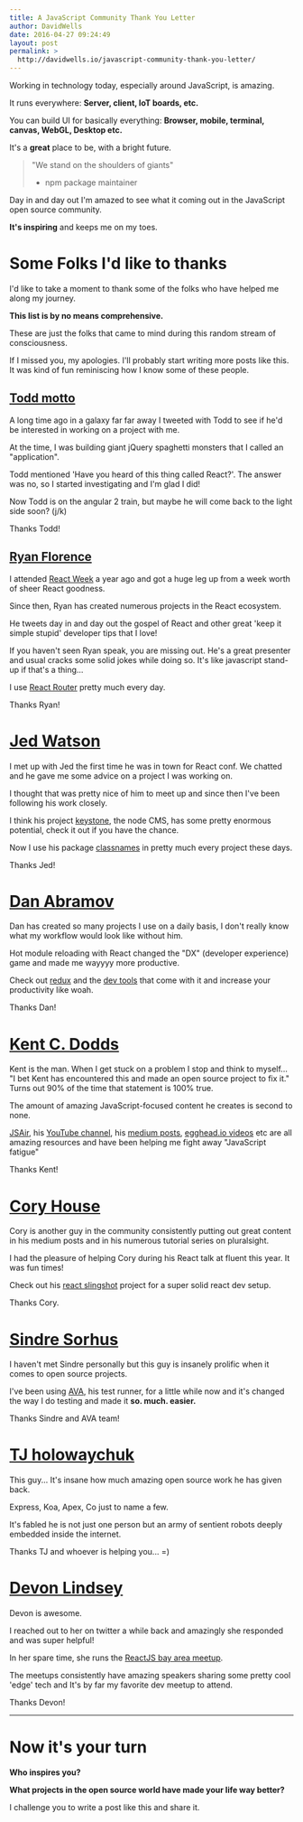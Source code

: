 ```yaml
---
title: A JavaScript Community Thank You Letter
author: DavidWells
date: 2016-04-27 09:24:49
layout: post
permalink: >
  http://davidwells.io/javascript-community-thank-you-letter/
---
```


Working in technology today, especially around JavaScript, is amazing.

It runs everywhere: **Server, client, IoT boards, etc.**

You can build UI for basically everything: **Browser, mobile, terminal, canvas, WebGL, Desktop etc.**

It's a **great** place to be, with a bright future.

> "We stand on the shoulders of giants"
> - npm package maintainer

Day in and day out I'm amazed to see what it coming out in the JavaScript open source community.

**It's inspiring** and keeps me on my toes.

# Some Folks I'd like to thanks

I'd like to take a moment to thank some of the folks who have helped me along my journey.

**This list is by no means comprehensive.**

These are just the folks that came to mind during this random stream of consciousness.

If I missed you, my apologies. I'll probably start writing more posts like this. It was kind of fun reminiscing how I know some of these people.

## [Todd motto](https://twitter.com/toddmotto)

A long time ago in a galaxy far far away I tweeted with Todd to see if he'd be interested in working on a project with me.

At the time, I was building giant jQuery spaghetti monsters that I called an "application".

Todd mentioned 'Have you heard of this thing called React?'. The answer was no, so I started investigating and I'm glad I did!

Now Todd is on the angular 2 train, but maybe he will come back to the light side soon? (j/k)

Thanks Todd!

## [Ryan Florence](https://twitter.com/ryanflorence)

I attended [React Week](https://reactweek.com/) a year ago and got a huge leg up from a week worth of sheer React goodness.

Since then, Ryan has created numerous projects in the React ecosystem.

He tweets day in and day out the gospel of React and other great 'keep it simple stupid' developer tips that I love!

If you haven't seen Ryan speak, you are missing out. He's a great presenter and usual cracks some solid jokes while doing so. It's like javascript stand-up if that's a thing...

I use [React Router](https://github.com/reactjs/react-router) pretty much every day.

Thanks Ryan!

# [Jed Watson](https://twitter.com/jedwatson)

I met up with Jed the first time he was in town for React conf. We chatted and he gave me some advice on a project I was working on.

I thought that was pretty nice of him to meet up and since then I've been following his work closely.

I think his project [keystone](https://github.com/keystonejs/keystone), the node CMS, has some pretty enormous potential, check it out if you have the chance.

Now I use his package [classnames](https://github.com/JedWatson/classnames) in pretty much every project these days.

Thanks Jed!

#  [Dan Abramov](https://twitter.com/dan_abramov)

Dan has created so many projects I use on a daily basis, I don't really know what my workflow would look like without him.

Hot module reloading with React changed the "DX" (developer experience) game and made me wayyyy more productive.

Check out [redux](https://github.com/reactjs/redux) and the [dev tools](https://github.com/gaearon/redux-devtools) that come with it and increase your productivity like woah.

Thanks Dan!

#  [Kent C. Dodds](https://twitter.com/kentcdodds)

Kent is the man. When I get stuck on a problem I stop and think to myself... "I bet Kent has encountered this and made an open source project to fix it." Turns out 90% of the time that statement is 100% true.

The amount of amazing JavaScript-focused content he creates is second to none.

[JSAir](https://javascriptair.com/), his [YouTube channel](https://www.youtube.com/channel/UCz-BYvuntVRt_VpfR6FKXJw), his [medium posts](https://medium.com/@kentcdodds), [egghead.io videos](https://egghead.io/instructors/kentcdodds) etc are all amazing resources and have been helping me fight away "JavaScript fatigue"

Thanks Kent!

#  [Cory House](https://twitter.com/housecor)

Cory is another guy in the community consistently putting out great content in his medium posts and in his numerous tutorial series on pluralsight.

I had the pleasure of helping Cory during his React talk at fluent this year. It was fun times!

Check out his [react slingshot](https://github.com/coryhouse/react-slingshot) project for a super solid react dev setup.

Thanks Cory.

#  [Sindre Sorhus](https://twitter.com/sindresorhus)

I haven't met Sindre personally but this guy is insanely prolific when it comes to open source projects.

I've been using [AVA](https://github.com/sindresorhus/ava), his test runner, for a little while now and it's changed the way I do testing and made it **so. much. easier.**

Thanks Sindre and AVA team!

#  [TJ holowaychuk](https://twitter.com/tjholowaychuk)

This guy... It's insane how much amazing open source work he has given back.

Express, Koa, Apex, Co just to name a few.

It's fabled he is not just one person but an army of sentient robots deeply embedded inside the internet.

Thanks TJ and whoever is helping you... =)

# [Devon Lindsey](https://twitter.com/devonbl)

Devon is awesome.

I reached out to her on twitter a while back and amazingly she responded and was super helpful!

In her spare time, she runs the [ReactJS bay area meetup](http://www.meetup.com/ReactJS-San-Francisco/).

The meetups consistently have amazing speakers sharing some pretty cool 'edge' tech and It's by far my favorite dev meetup to attend.

Thanks Devon!

----

#  Now it's your turn

**Who inspires you?**

**What projects in the open source world have made your life way better?**

I challenge you to write a post like this and share it.
